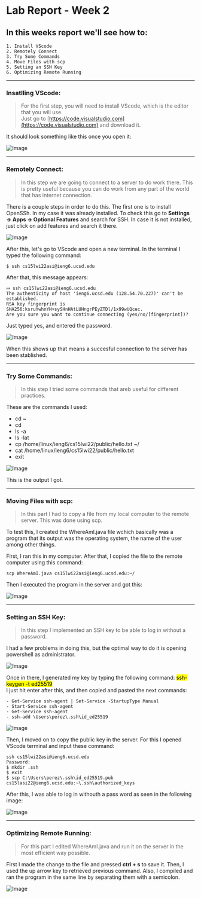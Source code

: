 # **Lab Report - Week 2**

## In this weeks report we'll see how to:

```
1. Install VScode
2. Remotely Connect
3. Try Some Commands
4. Move Files with scp
5. Setting an SSH Key
6. Optimizing Remote Running
``` 
---
### Insatlling VScode:
>For the first step, you will need to install VScode, which is the editor that you will use.  
Just go to [https://code.visualstudio.com](https://code.visualstudio.com) and download it.

It should look something like this once you open it:

![Image](Get_Started.png)

 ---
### Remotely Connect:  
  
>In this step we are going to connect to a server to do 
work there. This is pretty useful because you can do work from any part of the world that has internet connection.  

There is a couple steps in order to do this. The first one is to install OpenSSh. In my case it was already installed. To check this go to **Settings → Apps → Optional Features** and search for SSH. 
In case it is not installed, just click on add features and search it there.

![Image](ssh.png)

After this, let's go to VScode and open a new terminal. In the terminal I typed the following command:


    $ ssh cs15lwi22asi@ieng6.ucsd.edu

After that, this message appears:

    ⤇ ssh cs15lwi22asi@ieng6.ucsd.edu
    The authenticity of host 'ieng6.ucsd.edu (128.54.70.227)' can't be established.
    RSA key fingerprint is SHA256:ksruYwhnYH+sySHnHAtLUHngrPEyZTDl/1x99wUQcec.
    Are you sure you want to continue connecting (yes/no/[fingerprint])?  
    
Just typed yes, and entered the password.

 ![Image](loged_in.png)

When this shows up that means a succesful connection to the server has been stablished.

---
### Try Some Commands:
> In this step I tried some commands that areb useful for different practices.

These are the commands I used:

* cd ~
* cd
* ls -a
* ls -lat
* cp /home/linux/ieng6/cs15lwi22/public/hello.txt ~/
* cat /home/linux/ieng6/cs15lwi22/public/hello.txt
* exit

 ![Image](commands.png)
 
 This is the output I got.

 ---

### Moving Files with scp:
> In this part I had to copy a file from my local computer to the remote server. This was done using scp.

To test this, I created the WhereAmI.java file wchich basically was a program that its output was the operating system, the name of the user among other things.

First, I ran this in my computer. After that, I copied the file to the remote computer using this command:

    scp WhereAmI.java cs15lwi22asi@ieng6.ucsd.edu:~/
 Then I executed the program in the server and got this:

 ![Image](whereami.png)

 ---

### Setting an SSH Key:
 > In this step I implemented an SSH key to be able to log in without a password.

 I had a few problems in doing this, but the optimal way to do it is opening powershell as administrator. 

 ![Image](powershell.png)
 
 Once in there, I generated my key by typing the following command: <mark>ssh-keygen -t ed25519</mark>  
 I just hit enter after this, and then copied and pasted the next commands:

    - Get-Service ssh-agent | Set-Service -StartupType Manual
    - Start-Service ssh-agent
    - Get-Service ssh-agent
    - ssh-add \Users\perez\.ssh\id_ed25519

![Image](powerssh.png)

Then, I moved on to copy the public key in the server. For this I opened VScode terminal and input these command:

    ssh cs15lwi22asi@ieng6.ucsd.edu
    Password:
    $ mkdir .ssh
    $ exit
    $ scp C:\Users\perez\.ssh\id_ed25519.pub cs15lasi22@ieng6.ucsd.edu:~\.ssh\authorized_keys


After this, I was able to log in withouth a pass word as seen in the following image:

 ![Image](loged.png)

 ---

### Optimizing Remote Running:
 >For this part I edited WhereAmI.java and run it on the server in the most efficient way possible.

First I made the change to the file and pressed **ctrl + s** to save it. Then, I used the up arrow key to retrieved previous command. Also, I compiled and ran the program in the same line by separating them with a semicolon.

![Image](last.png)





